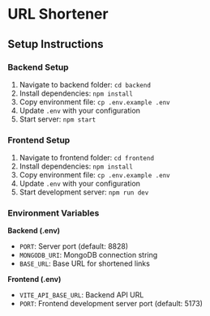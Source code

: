 # URL Shortener

## Setup Instructions

### Backend Setup
1. Navigate to backend folder: `cd backend`
2. Install dependencies: `npm install`
3. Copy environment file: `cp .env.example .env`
4. Update `.env` with your configuration
5. Start server: `npm start`

### Frontend Setup
1. Navigate to frontend folder: `cd frontend`
2. Install dependencies: `npm install`
3. Copy environment file: `cp .env.example .env`
4. Update `.env` with your configuration
5. Start development server: `npm run dev`

### Environment Variables

**Backend (.env)**
- `PORT`: Server port (default: 8828)
- `MONGODB_URI`: MongoDB connection string
- `BASE_URL`: Base URL for shortened links

**Frontend (.env)**
- `VITE_API_BASE_URL`: Backend API URL
- `PORT`: Frontend development server port (default: 5173)